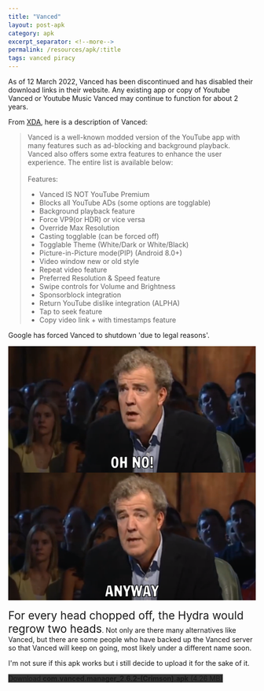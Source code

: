 ```yaml
---
title: "Vanced"
layout: post-apk
category: apk
excerpt_separator: <!--more-->
permalink: /resources/apk/:title
tags: vanced piracy
---
```


As of <span class="timestamp">12 March 2022</span>, Vanced has been discontinued and has disabled their download links in their website. Any existing app or copy of Youtube Vanced or Youtube Music Vanced may continue to function for about 2 years. 

From <a href="https://forum.xda-developers.com/t/app-mod-root-nonroot-vanced.3758757/" target='_blank'>XDA</a>, here is a description of Vanced:

> Vanced is a well-known modded version of the YouTube app with many features such as ad-blocking and background playback. Vanced also offers some extra features to enhance the user experience. The entire list is available below:<br><br>
>Features:​
>* Vanced IS NOT YouTube Premium
>* Blocks all YouTube ADs (some options are togglable)
>* Background playback feature
>* Force VP9(or HDR) or vice versa
>* Override Max Resolution
>* Casting togglable (can be forced off)
>* Togglable Theme (White/Dark or White/Black)
>* Picture-in-Picture mode(PIP) (Android 8.0+)
>* Video window new or old style
>* Repeat video feature
>* Preferred Resolution & Speed feature
>* Swipe controls for Volume and Brightness
>* Sponsorblock integration
>* Return YouTube dislike integration (ALPHA)
>* Tap to seek feature
>* Copy video link + with timestamps feature
    
Google has forced Vanced to shutdown 'due to legal reasons'.

<img src="/static/images/oh-no-anyway.webp" class="w-100">

<span style="font-size:160%;">For every head chopped off, the Hydra would regrow two heads</span>. Not only are there many alternatives like Vanced, but there are some people who have backed up the Vanced server so that Vanced will keep on going, most likely under a different name soon.

I'm not sure if this apk works but i still decide to upload it for the sake of it.

<div class="text-center">
    <a class="btn btn-dark btn-block w-100" onclick='apk("com.vanced.manager_2.6.2-(Crimson).apk")' style="text-decoration: none; background-color: #333;"> Download <b>com.vanced.manager_2.6.2-(Crimson).apk</b> (4.26 MB)</a>
</div>
